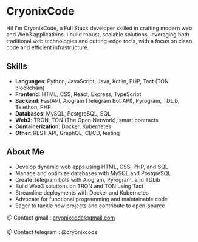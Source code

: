# CryonixCode

Hi! I'm CryonixCode, a Full Stack developer skilled in crafting modern web and Web3 applications. I build robust, scalable solutions, leveraging both traditional web technologies and cutting-edge tools, with a focus on clean code and efficient infrastructure.

## Skills
- **Languages**: Python, JavaScript, Java, Kotlin, PHP, Tact (TON blockchain)
- **Frontend**: HTML, CSS, React, Express, TypeScript
- **Backend**: FastAPI, Aiogram (Telegram Bot API), Pyrogram, TDLib, Telethon, PHP
- **Databases**: MySQL, PostgreSQL, SQL
- **Web3**: TRON, TON (The Open Network), smart contracts
- **Containerization**: Docker, Kubernetes
- **Other**: REST API, GraphQL, CI/CD, testing

## About Me
- Develop dynamic web apps using HTML, CSS, PHP, and SQL
- Manage and optimize databases with MySQL and PostgreSQL
- Create Telegram bots with Aiogram, Pyrogram, and TDLib
- Build Web3 solutions on TRON and TON using Tact
- Streamline deployments with Docker and Kubernetes
- Advocate for functional programming and maintainable code
- Eager to tackle new projects and contribute to open-source

📫 Contact gmail : cryonixcode@gmail.com

📫 Contact telegram : @cryonixcode
